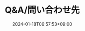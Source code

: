 ---
weight: 999
title: "Q&A/問い合わせ先"
description: "よくある質問と問い合わせ先"
icon: "Contact_Support"
date: "2024-01-18T06:57:53+09:00"
lastmod: "2024-01-18T06:57:53+09:00"
draft: true
toc: true
---